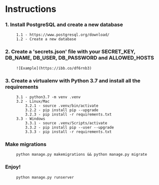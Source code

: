 # Instructions

### **1. Install PostgreSQL and create a new database**
		 1.1 - https://www.postgresql.org/download/
		 1.2 - Create a new database

### **2. Create a 'secrets.json' file with your SECRET_KEY, DB_NAME, DB_USER, DB_PASSWORD and ALLOWED_HOSTS**
		 ![Example](https://ibb.co/df6rnb3)		 

### **3. Create a virtualenv with Python 3.7 and install all the requirements**
		 3.1 - python3.7 -m venv .venv
		 3.2 - Linux/Mac
			 3.2.1 - source .venv/bin/activate
			 3.2.2 - pip install pip --upgrade
			 3.2.3 - pip install -r requirements.txt
		 3.3 - Windows
			 3.3.1 - source .venv/Scripts/activate
			 3.3.2 - pip install pip --user --upgrade
			 3.3.3 - pip install -r requirements.txt
		 

### **Make migrations**
		 python manage.py makemigrations && python manage.py migrate

### **Enjoy!**
		 python manage.py runserver
